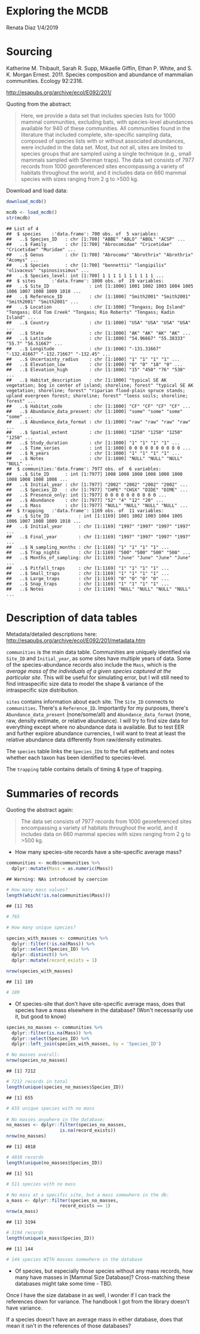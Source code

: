 Exploring the MCDB
================
Renata Diaz
1/4/2019

Sourcing
========

Katherine M. Thibault, Sarah R. Supp, Mikaelle Giffin, Ethan P. White, and S. K. Morgan Ernest. 2011. Species composition and abundance of mammalian communities. Ecology 92:2316.

<http://esapubs.org/archive/ecol/E092/201/>

Quoting from the abstract:

> Here, we provide a data set that includes species lists for 1000 mammal communities, excluding bats, with species-level abundances available for 940 of these communities. All communities found in the literature that included complete, site-specific sampling data, composed of species lists with or without associated abundances, were included in the data set. Most, but not all, sites are limited to species groups that are sampled using a single technique (e.g., small mammals sampled with Sherman traps). The data set consists of 7977 records from 1000 georeferenced sites encompassing a variety of habitats throughout the world, and it includes data on 660 mammal species with sizes ranging from 2 g to &gt;500 kg.

Download and load data:

``` r
download_mcdb()
```

``` r
mcdb <- load_mcdb()
str(mcdb)
```

    ## List of 4
    ##  $ species    :'data.frame': 700 obs. of  5 variables:
    ##   ..$ Species_ID   : chr [1:700] "ABBE" "ABLO" "ABOL" "ACSP" ...
    ##   ..$ Family       : chr [1:700] "Abrocomidae" "Cricetidae" "Cricetidae" "Muridae" ...
    ##   ..$ Genus        : chr [1:700] "Abrocoma" "Abrothrix" "Abrothrix" "Acomys" ...
    ##   ..$ Species      : chr [1:700] "bennettii" "longipilis" "olivaceus" "spinosissimus" ...
    ##   ..$ Species_level: int [1:700] 1 1 1 1 1 1 1 1 1 1 ...
    ##  $ sites      :'data.frame': 1000 obs. of  19 variables:
    ##   ..$ Site_ID               : int [1:1000] 1001 1002 1003 1004 1005 1006 1007 1008 1009 1010 ...
    ##   ..$ Reference_ID          : chr [1:1000] "Smith2001" "Smith2001" "Smith2001" "Smith2001" ...
    ##   ..$ Location              : chr [1:1000] "Tongass; Dog Island" "Tongass; Old Tom Creek" "Tongass; Rio Roberts" "Tongass; Kadin Island" ...
    ##   ..$ Country               : chr [1:1000] "USA" "USA" "USA" "USA" ...
    ##   ..$ State                 : chr [1:1000] "AK" "AK" "AK" "AK" ...
    ##   ..$ Latitude              : chr [1:1000] "54.96667" "55.38333" "55.7" "56.51667" ...
    ##   ..$ Longitude             : chr [1:1000] "-131.31667" "-132.41667" "-132.71667" "-132.45" ...
    ##   ..$ Uncertainty_radius    : chr [1:1000] "1" "1" "1" "1" ...
    ##   ..$ Elevation_low         : chr [1:1000] "0" "0" "18" "0" ...
    ##   ..$ Elevation_high        : chr [1:1000] "15" "450" "76" "530" ...
    ##   ..$ Habitat_description   : chr [1:1000] "typical SE AK vegetation; bog in center of island; shoreline; forest" "typical SE AK vegetation; shoreline; forest" "riparian flood-plain spruce stands; upland evergreen forest; shoreline; forest" "loess soils; shoreline; forest" ...
    ##   ..$ Habitat_code          : chr [1:1000] "CF" "CF" "CF" "CF" ...
    ##   ..$ Abundance_data_present: chr [1:1000] "some" "some" "some" "some" ...
    ##   ..$ Abundance_data_format : chr [1:1000] "raw" "raw" "raw" "raw" ...
    ##   ..$ Spatial_extent        : chr [1:1000] "1250" "1250" "1250" "1250" ...
    ##   ..$ Study_duration        : chr [1:1000] "1" "1" "1" "1" ...
    ##   ..$ Time_series           : int [1:1000] 0 0 0 0 0 0 0 0 0 0 ...
    ##   ..$ N_years               : chr [1:1000] "1" "1" "1" "1" ...
    ##   ..$ Notes                 : chr [1:1000] "NULL" "NULL" "NULL" "NULL" ...
    ##  $ communities:'data.frame': 7977 obs. of  6 variables:
    ##   ..$ Site_ID      : int [1:7977] 1008 1008 1008 1008 1008 1008 1008 1008 1008 1008 ...
    ##   ..$ Initial_year : chr [1:7977] "2002" "2002" "2002" "2002" ...
    ##   ..$ Species_ID   : chr [1:7977] "CHPE" "CHSX" "DIDE" "DIME" ...
    ##   ..$ Presence_only: int [1:7977] 0 0 0 0 0 0 0 0 0 0 ...
    ##   ..$ Abundance    : chr [1:7977] "52" "4" "12" "20" ...
    ##   ..$ Mass         : chr [1:7977] "NULL" "NULL" "NULL" "NULL" ...
    ##  $ trapping   :'data.frame': 1169 obs. of  11 variables:
    ##   ..$ Site_ID           : int [1:1169] 1001 1002 1003 1004 1005 1006 1007 1008 1009 1010 ...
    ##   ..$ Initial_year      : chr [1:1169] "1997" "1997" "1997" "1997" ...
    ##   ..$ Final_year        : chr [1:1169] "1997" "1997" "1997" "1997" ...
    ##   ..$ N_sampling_months : chr [1:1169] "1" "1" "1" "1" ...
    ##   ..$ Trap_nights       : chr [1:1169] "500" "500" "500" "500" ...
    ##   ..$ Months_of_sampling: chr [1:1169] "June" "June" "June" "June" ...
    ##   ..$ Pitfall_traps     : chr [1:1169] "1" "1" "1" "1" ...
    ##   ..$ Small_traps       : chr [1:1169] "1" "1" "1" "1" ...
    ##   ..$ Large_traps       : chr [1:1169] "0" "0" "0" "0" ...
    ##   ..$ Snap_traps        : chr [1:1169] "1" "1" "1" "1" ...
    ##   ..$ Notes             : chr [1:1169] "NULL" "NULL" "NULL" "NULL" ...

Description of data tables
==========================

Metadata/detailed descriptions here: <http://esapubs.org/archive/ecol/E092/201/metadata.htm>

`communities` is the main data table. Communities are uniquely identified via `Site_ID` and `Initial_year`, as some sites have multiple years of data. Some of the species-abundance records also include the `Mass`, which is the *average mass of the individuals of a given species captured at the particular site*. This will be useful for simulating error, but I will still need to find intraspecific size data to model the shape & variance of the intraspecific size distribution.

`sites` contains information about each site. The `Site_ID` connects to `communities`. There's a `Reference_ID`. Importantly for my purposes, there's `Abundance_data_present` (none/some/all) and `Abundance_data_format` (none, raw, density estimate, or relative abundance). I will try to find size data for everything except where no abundance data is available. But to test EER and further explore abundance currencies, I will want to treat at least the relative abundance data differently from raw/density estimates.

The `species` table links the `Species_ID`s to the full epithets and notes whether each taxon has been identified to species-level.

The `trapping` table contains details of timing & type of trapping.

Summaries of records
====================

Quoting the abstract again:

> The data set consists of 7977 records from 1000 georeferenced sites encompassing a variety of habitats throughout the world, and it includes data on 660 mammal species with sizes ranging from 2 g to &gt;500 kg.

-   How many species-site records have a site-specific average mass?

``` r
communities <- mcdb$communities %>%
  dplyr::mutate(Mass = as.numeric(Mass))
```

    ## Warning: NAs introduced by coercion

``` r
# How many mass values?
length(which(!is.na(communities$Mass)))
```

    ## [1] 765

``` r
# 765

# How many unique species? 

species_with_masses <- communities %>%
  dplyr::filter(!is.na(Mass)) %>%
  dplyr::select(Species_ID) %>%
  dplyr::distinct() %>%
  dplyr::mutate(record_exists = 1)

nrow(species_with_masses)
```

    ## [1] 189

``` r
# 189
```

-   Of species-site that don't have site-specific average mass, does that species have a mass elsewhere in the database? (Won't necessarily use it, but good to know)

``` r
species_no_masses <- communities %>%
  dplyr::filter(is.na(Mass)) %>%
  dplyr::select(Species_ID) %>%
  dplyr::left_join(species_with_masses, by = 'Species_ID') 

# No masses overall:
nrow(species_no_masses)
```

    ## [1] 7212

``` r
# 7212 records in total
length(unique(species_no_masses$Species_ID))
```

    ## [1] 655

``` r
# 655 unique species with no mass
  
# No masses anywhere in the database:
no_masses <- dplyr::filter(species_no_masses, 
                    is.na(record_exists))
nrow(no_masses)
```

    ## [1] 4018

``` r
# 4018 records
length(unique(no_masses$Species_ID))
```

    ## [1] 511

``` r
# 511 species with no mass

# No mass at a specific site, but a mass somewhere in the db:
a_mass <- dplyr::filter(species_no_masses, 
                    record_exists == 1)
nrow(a_mass)
```

    ## [1] 3194

``` r
# 3194 records
length(unique(a_mass$Species_ID))
```

    ## [1] 144

``` r
# 144 species WITH masses somewhere in the database
```

-   Of species, but especially those species without any mass records, how many have masses in \[Mammal Size Database\]? Cross-matching these databases might take some time - TBD.

Once I have the size database in as well, I wonder if I can track the references down for variance. The handbook I got from the library doesn't have variance.

If a species doesn't have an average mass in either database, does that mean it isn't in the references of those databases?
